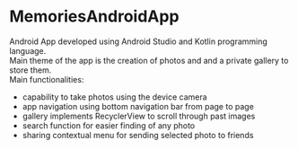 # MemoriesAndroidApp  
Android App developed using Android Studio and Kotlin programming language.  
Main theme of the app is the creation of photos and and a private gallery to store them.  
Main functionalities:  
- capability to take photos using the device camera  
- app navigation using bottom navigation bar from page to page  
- gallery implements RecyclerView to scroll through past images  
- search function for easier finding of any photo  
- sharing contextual menu for sending selected photo to friends  
